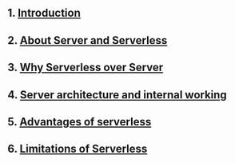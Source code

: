 ## 1. [Introduction](./Introduction.md)

## 2. [About Server and Serverless](./About-Server-and-Serverless.md)

## 3. [Why Serverless over Server](/why-serverless-over-server.md)

## 4. [Server architecture and internal working](/server-architecture.md)

## 5. [Advantages of serverless](/pros-of-serverless-over-server.md)

## 6. [Limitations of Serverless](/limitations.md)

